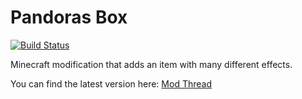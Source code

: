 Pandoras Box
===========

[![Build Status](https://drone.io/github.com/Ivorforce/PandorasBox/status.png)](https://drone.io/github.com/Ivorforce/PandorasBox/latest)

Minecraft modification that adds an item with many different effects.

You can find the latest version here: [Mod Thread](http://www.minecraftforum.net/forums/mapping-and-modding/minecraft-mods/1276287-ivorius-mods-drugs-statues-flags-boxes-of-doom)
